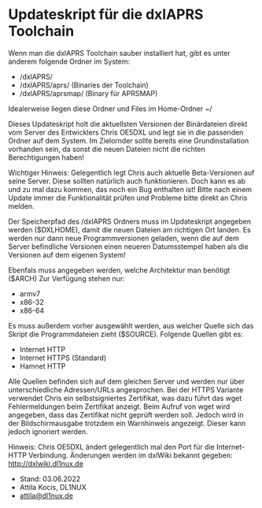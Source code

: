 # Updateskript für die dxlAPRS Toolchain

Wenn man die dxlAPRS Toolchain sauber installiert hat, gibt es unter anderem
folgende Ordner im System:

* /dxlAPRS/
* /dxlAPRS/aprs/  (Binaries der Toolchain)
* /dxlAPRS/aprsmap/  (Binary für APRSMAP)

Idealerweise liegen diese Ordner und Files im Home-Ordner ~/

Dieses Updateskript holt die aktuellsten Versionen der Binärdateien direkt vom
Server des Entwicklers Chris OE5DXL und legt sie in die passenden Ordner auf
dem System. Im Zielornder sollte bereits eine Grundinstallation vorhanden sein,
da sonst die neuen Dateien nicht die richten Berechtigungen haben!

Wichtiger Hinweis: Gelegentlich legt Chris auch aktuelle Beta-Versionen auf
seine Server. Diese sollten natürlich auch funktionieren. Doch kann es ab und
zu mal dazu kommen, das noch ein Bug enthalten ist! Bitte nach einem Update
immer die Funktionalität prüfen und Probleme bitte direkt an Chris melden.

Der Speicherpfad des /dxlAPRS Ordners muss im Updateskript angegeben werden
($DXLHOME), damit die neuen Dateien am richtigen Ort landen. Es werden nur dann
neue Programmversionen geladen, wenn die auf dem Server befindliche Versionen
einen neueren Datumsstempel haben als die Versionen auf dem eigenen System!

Ebenfals muss angegeben werden, welche Architektur man benötigt ($ARCH)
Zur Verfügung stehen nur:
* armv7
* x86-32
* x86-64

Es muss außerdem vorher ausgewählt werden, aus welcher Quelle sich das Skript
die Programmdateien zieht ($SOURCE). Folgende Quellen gibt es:
* Internet HTTP
* Internet HTTPS (Standard)
* Hamnet HTTP

Alle Quellen befinden sich auf dem gleichen Server und werden nur über
unterschiedliche Adressen/URLs angesprochen. Bei der HTTPS Variante verwendet
Chris ein selbstsigniertes Zertifikat, was dazu führt das wget Fehlermeldungen
beim Zertifikat anzeigt. Beim Aufruf von wget wird angegeben, dass das 
Zertifikat nicht geprüft werden soll. Jedoch wird in der Bildschirmausgabe
trotzdem ein Warnhinweis angezeigt. Dieser kann jedoch ignoriert werden.

Hinweis: Chris OE5DXL ändert gelegentlich mal den Port für die Internet-HTTP
Verbindung. Änderungen werden im dxlWiki bekannt gegeben:
http://dxlwiki.dl1nux.de


* Stand: 03.06.2022
* Attila Kocis, DL1NUX
* attila@dl1nux.de
